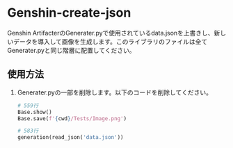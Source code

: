 # Genshin-create-json

Genshin ArtifacterのGenerater.pyで使用されているdata.jsonを上書きし、新しいデータを導入して画像を生成します。このライブラリのファイルは全てGenerater.pyと同じ階層に配置してください。

## 使用方法

1. Generater.pyの一部を削除します。以下のコードを削除してください。

   ```python
   # 559行
   Base.show()
   Base.save(f'{cwd}/Tests/Image.png')

   # 583行
   generation(read_json('data.json'))
   ```
